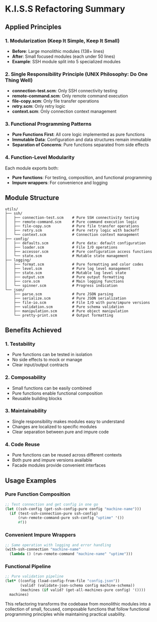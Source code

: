 # K.I.S.S Refactoring Summary

## Applied Principles

### 1. Modularization (Keep It Simple, Keep It Small)

- **Before**: Large monolithic modules (138+ lines)
- **After**: Small focused modules (each under 50 lines)
- **Example**: SSH module split into 5 specialized modules

### 2. Single Responsibility Principle (UNIX Philosophy: Do One Thing Well)

- **connection-test.scm**: Only SSH connectivity testing
- **remote-command.scm**: Only remote command execution  
- **file-copy.scm**: Only file transfer operations
- **retry.scm**: Only retry logic
- **context.scm**: Only connection context management

### 3. Functional Programming Patterns

- **Pure Functions First**: All core logic implemented as pure functions
- **Immutable Data**: Configuration and data structures remain immutable
- **Separation of Concerns**: Pure functions separated from side effects

### 4. Function-Level Modularity

Each module exports both:

- **Pure functions**: For testing, composition, and functional programming
- **Impure wrappers**: For convenience and logging

## Module Structure

```
utils/
├── ssh/
│   ├── connection-test.scm    # Pure SSH connectivity testing
│   ├── remote-command.scm     # Pure command execution logic
│   ├── file-copy.scm          # Pure file transfer operations
│   ├── retry.scm              # Pure retry logic with backoff
│   └── context.scm            # Connection context management
├── config/
│   ├── defaults.scm           # Pure data: default configuration
│   ├── loader.scm             # File I/O operations
│   ├── accessor.scm           # Pure configuration access functions
│   └── state.scm              # Mutable state management
├── logging/
│   ├── format.scm             # Pure formatting and color codes
│   ├── level.scm              # Pure log level management
│   ├── state.scm              # Mutable log level state
│   ├── output.scm             # Pure output formatting
│   ├── core.scm               # Main logging functions
│   └── spinner.scm            # Progress indication
└── json/
    ├── parse.scm              # Pure JSON parsing
    ├── serialize.scm          # Pure JSON serialization
    ├── file-io.scm            # File I/O with pure/impure versions
    ├── validation.scm         # Pure schema validation
    ├── manipulation.scm       # Pure object manipulation
    └── pretty-print.scm       # Output formatting
```

## Benefits Achieved

### 1. Testability

- Pure functions can be tested in isolation
- No side effects to mock or manage
- Clear input/output contracts

### 2. Composability  

- Small functions can be easily combined
- Pure functions enable functional composition
- Reusable building blocks

### 3. Maintainability

- Single responsibility makes modules easy to understand
- Changes are localized to specific modules
- Clear separation between pure and impure code

### 4. Code Reuse

- Pure functions can be reused across different contexts
- Both pure and impure versions available
- Facade modules provide convenient interfaces

## Usage Examples

### Pure Function Composition

```scheme
;; Test connection and get config in one go
(let ((ssh-config (get-ssh-config-pure config "machine-name")))
  (if (test-ssh-connection-pure ssh-config)
      (run-remote-command-pure ssh-config "uptime" '())
      #f))
```

### Convenient Impure Wrappers

```scheme
;; Same operation with logging and error handling
(with-ssh-connection "machine-name"
  (lambda () (run-remote-command "machine-name" "uptime")))
```

### Functional Pipeline

```scheme
;; Pure validation pipeline
(let* ((config (load-config-from-file "config.json"))
       (valid? (validate-json-schema config machine-schema))
       (machines (if valid? (get-all-machines-pure config) '())))
  machines)
```

This refactoring transforms the codebase from monolithic modules into a collection of small, focused, composable functions that follow functional programming principles while maintaining practical usability.
